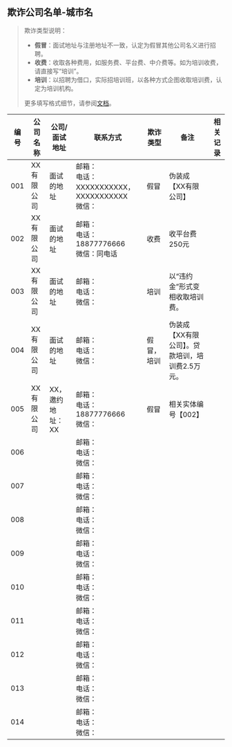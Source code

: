 ## 欺诈公司名单-城市名

> 欺诈类型说明：
>
> - **假冒**：面试地址与注册地址不一致，认定为假冒其他公司名义进行招聘。
> - **收费**：收取各种费用，如服务费、平台费、中介费等。如为培训收费，请直接写“培训”。
> - **培训**：以招聘为借口，实际招培训班，以各种方式企图收取培训费，认定为培训机构。
>
> 更多填写格式细节，请参阅[文档](./README.md)。

| 编号 | 公司名称   | 公司/面试地址    | 联系方式                                                  | 欺诈类型   | 备注                                            | 相关记录 |
| ---- | ---------- | ---------------- | --------------------------------------------------------- | ---------- | ----------------------------------------------- | -------- |
| 001  | XX有限公司 | 面试的地址       | 邮箱：<br/>电话：XXXXXXXXXXX，XXXXXXXXXXX<br/>微信：<br/> | 假冒       | 伪装成【XX有限公司】                            |          |
| 002  | XX有限公司 | 面试的地址       | 邮箱：<br/>电话：18877776666<br/>微信：同电话<br/>        | 收费       | 收平台费250元                                   |          |
| 003  | XX有限公司 | 面试的地址       | 邮箱：<br/>电话：<br/>微信：<br/>                         | 培训       | 以“违约金”形式变相收取培训费。                  |          |
| 004  | XX有限公司 | 面试的地址       | 邮箱：<br/>电话：<br/>微信：<br/>                         | 假冒，培训 | 伪装成【XX有限公司】。贷款培训，培训费2.5万元。 |          |
| 005  | XX有限公司 | XX，邀约地址：XX | 邮箱：<br/>电话：18877776666<br/>微信：<br/>              | 假冒       | 相关实体编号【002】                             |          |
| 006  |            |                  | 邮箱：<br/>电话：<br/>微信：<br/>                         |            |                                                 |          |
| 007  |            |                  | 邮箱：<br/>电话：<br/>微信：<br/>                         |            |                                                 |          |
| 008  |            |                  | 邮箱：<br/>电话：<br/>微信：<br/>                         |            |                                                 |          |
| 009  |            |                  | 邮箱：<br/>电话：<br/>微信：<br/>                         |            |                                                 |          |
| 010  |            |                  | 邮箱：<br/>电话：<br/>微信：<br/>                         |            |                                                 |          |
| 011  |            |                  | 邮箱：<br/>电话：<br/>微信：<br/>                         |            |                                                 |          |
| 012  |            |                  | 邮箱：<br/>电话：<br/>微信：<br/>                         |            |                                                 |          |
| 013  |            |                  | 邮箱：<br/>电话：<br/>微信：<br/>                         |            |                                                 |          |
| 014  |            |                  | 邮箱：<br/>电话：<br/>微信：<br/>                         |            |                                                 |          |
